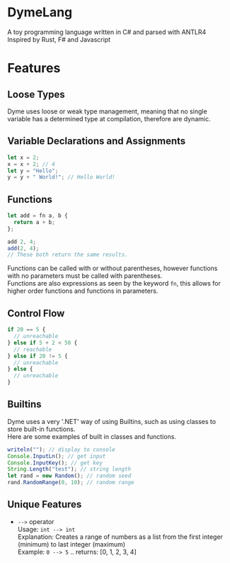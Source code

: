 # DymeLang
A toy programming language written in C# and parsed with ANTLR4  
Inspired by Rust, F# and Javascript

# Features
## Loose Types
Dyme uses loose or weak type management, meaning that no single variable has a determined type at compilation, therefore are dynamic.

## Variable Declarations and Assignments
```javascript
let x = 2;
x = x + 2; // 4
let y = "Hello";
y = y + " World!"; // Hello World!
```

## Functions
```javascript
let add = fn a, b {
  return a + b;
};

add 2, 4;
add(2, 4);
// These both return the same results.
```
Functions can be called with or without parentheses, however functions with no parameters must be called with parentheses.  
Functions are also expressions as seen by the keyword `fn`, this allows for higher order functions and functions in parameters.

## Control Flow
```javascript
if 20 == 5 {
  // unreachable
} else if 5 + 2 < 50 {
  // reachable
} else if 20 != 5 {
  // unreachable
} else {
  // unreachable
}
```

## Builtins
Dyme uses a very '.NET' way of using Builtins, such as using classes to store built-in functions.  
Here are some examples of built in classes and functions.
```javascript
writeln(""); // display to console
Console.InputLn(); // get input
Console.InputKey(); // get key
String.Length("test"); // string length
let rand = new Random(); // random seed
rand.RandomRange(0, 10); // random range
```

## Unique Features

  * `-->` operator  
  Usage: `int --> int`  
  Explanation: Creates a range of numbers as a list from the first integer (minimum) to last integer (maximum)  
  Example: `0 --> 5` .. returns: [0, 1, 2, 3, 4]  

